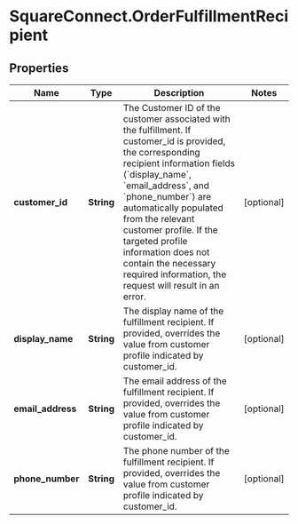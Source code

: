 # SquareConnect.OrderFulfillmentRecipient

## Properties
Name | Type | Description | Notes
------------ | ------------- | ------------- | -------------
**customer_id** | **String** | The Customer ID of the customer associated with the fulfillment.  If customer_id is provided, the corresponding recipient information fields (&#x60;display_name&#x60;, &#x60;email_address&#x60;, and &#x60;phone_number&#x60;) are automatically populated from the relevant customer profile. If the targeted profile information does not contain the necessary required information, the request will result in an error. | [optional] 
**display_name** | **String** | The display name of the fulfillment recipient.  If provided, overrides the value from customer profile indicated by customer_id. | [optional] 
**email_address** | **String** | The email address of the fulfillment recipient.  If provided, overrides the value from customer profile indicated by customer_id. | [optional] 
**phone_number** | **String** | The phone number of the fulfillment recipient.  If provided, overrides the value from customer profile indicated by customer_id. | [optional] 


